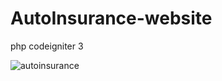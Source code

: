 # AutoInsurance-website
php codeigniter 3

![autoinsurance](https://github.com/Yuvaraj7800/AutoInsurance-website/assets/117731438/ea6a4bd9-1fea-4272-ae73-2343be139486)
